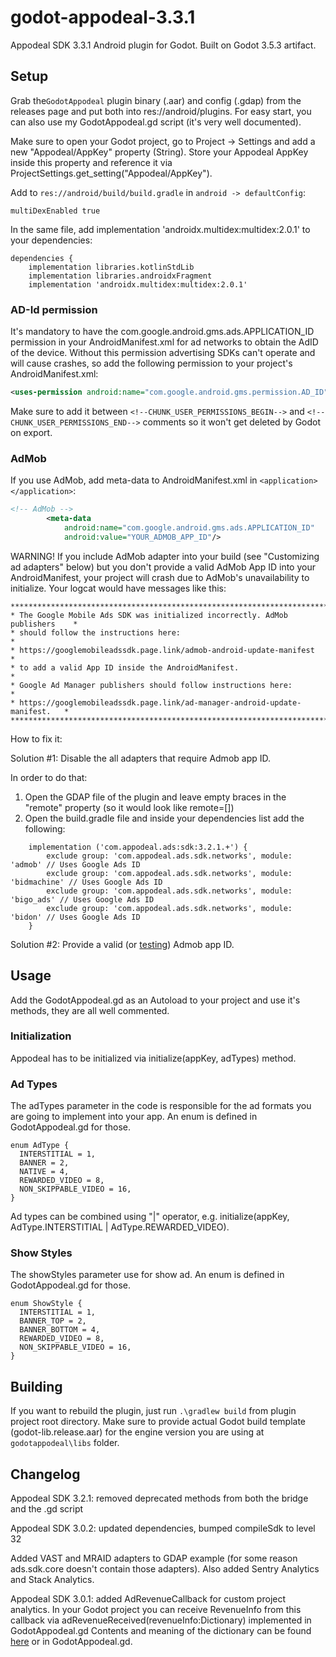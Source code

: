 # godot-appodeal-3.3.1
Appodeal SDK 3.3.1 Android plugin for Godot. Built on Godot 3.5.3 artifact.

## Setup

Grab the``GodotAppodeal`` plugin binary (.aar) and config (.gdap) from the releases page and put both into res://android/plugins. For easy start, you can also use my GodotAppodeal.gd script (it's very well documented).

Make sure to open your Godot project, go to Project -> Settings and add a new "Appodeal/AppKey" property (String). Store your Appodeal AppKey inside this property and reference it via ProjectSettings.get_setting("Appodeal/AppKey").

Add to ``res://android/build/build.gradle`` in ``android -> defaultConfig``:
```
multiDexEnabled true
```
In the same file, add implementation 'androidx.multidex:multidex:2.0.1' to your dependencies:
```
dependencies {
    implementation libraries.kotlinStdLib
    implementation libraries.androidxFragment
    implementation 'androidx.multidex:multidex:2.0.1'
```

### AD-Id permission

It's mandatory to have the com.google.android.gms.ads.APPLICATION_ID permission in your AndroidManifest.xml for ad networks to obtain the AdID of the device. Without this permission advertising SDKs can't operate and will cause crashes, so add the following permission to your project's AndroidManifest.xml:

```xml
<uses-permission android:name="com.google.android.gms.permission.AD_ID"/>
```

Make sure to add it between `<!--CHUNK_USER_PERMISSIONS_BEGIN-->` and `<!--CHUNK_USER_PERMISSIONS_END-->` comments so it won't get deleted by Godot on export.

### AdMob

If you use AdMob, add meta-data to AndroidManifest.xml in ``<application></application>``:
```xml
<!-- AdMob -->
        <meta-data
            android:name="com.google.android.gms.ads.APPLICATION_ID"
            android:value="YOUR_ADMOB_APP_ID"/>
```

WARNING! If you include AdMob adapter into your build (see "Customizing ad adapters" below) but you don't provide a valid AdMob App ID into your AndroidManifest, your project will crash due to AdMob's unavailability to initialize. Your logcat would have messages like this:
```
******************************************************************************
* The Google Mobile Ads SDK was initialized incorrectly. AdMob publishers    *
* should follow the instructions here:                                       *
* https://googlemobileadssdk.page.link/admob-android-update-manifest         *
* to add a valid App ID inside the AndroidManifest.                          *
* Google Ad Manager publishers should follow instructions here:              *
* https://googlemobileadssdk.page.link/ad-manager-android-update-manifest.   *
******************************************************************************
```

How to fix it:

Solution #1: Disable the all adapters that require Admob app ID.

In order to do that:
1. Open the GDAP file of the plugin and leave empty braces in the "remote" property (so it would look like remote=[])
2. Open the build.gradle file and inside your dependencies list add the following:
```
    implementation ('com.appodeal.ads:sdk:3.2.1.+') {
        exclude group: 'com.appodeal.ads.sdk.networks', module: 'admob' // Uses Google Ads ID
        exclude group: 'com.appodeal.ads.sdk.networks', module: 'bidmachine' // Uses Google Ads ID
        exclude group: 'com.appodeal.ads.sdk.networks', module: 'bigo_ads' // Uses Google Ads ID
        exclude group: 'com.appodeal.ads.sdk.networks', module: 'bidon' // Uses Google Ads ID
    }
```

Solution #2: Provide a valid (or [testing](https://developers.google.com/admob/android/quick-start#import_the_mobile_ads_sdk)) Admob app ID.

## Usage

Add the GodotAppodeal.gd as an Autoload to your project and use it's methods, they are all well commented.

### Initialization

Appodeal has to be initialized via initialize(appKey, adTypes) method.

### Ad Types

The adTypes parameter in the code is responsible for the ad formats you are going to implement into your app. An enum is defined in GodotAppodeal.gd for those.
```gdscript
enum AdType {
  INTERSTITIAL = 1,
  BANNER = 2,
  NATIVE = 4,
  REWARDED_VIDEO = 8,
  NON_SKIPPABLE_VIDEO = 16,
}
```
Ad types can be combined using "|" operator, e.g. initialize(appKey, AdType.INTERSTITIAL | AdType.REWARDED_VIDEO).

### Show Styles

The showStyles parameter use for show ad. An enum is defined in GodotAppodeal.gd for those.
```gdscript
enum ShowStyle {
  INTERSTITIAL = 1,
  BANNER_TOP = 2,
  BANNER_BOTTOM = 4,
  REWARDED_VIDEO = 8,
  NON_SKIPPABLE_VIDEO = 16,
}
```

## Building

If you want to rebuild the plugin, just run ``.\gradlew build`` from plugin project root directory. Make sure to provide actual Godot build template (godot-lib.release.aar) for the engine version you are using at ``godotappodeal\libs`` folder.

## Changelog
Appodeal SDK 3.2.1: removed deprecated methods from both the bridge and the .gd script

Appodeal SDK 3.0.2: updated dependencies, bumped compileSdk to level 32


Added VAST and MRAID adapters to GDAP example (for some reason ads.sdk.core doesn't contain those adapters). Also added Sentry Analytics and Stack Analytics.

Appodeal SDK 3.0.1: added AdRevenueCallback for custom project analytics. In your Godot project you can receive RevenueInfo from this callback via adRevenueReceived(revenueInfo:Dictionary) implemented in GodotAppodeal.gd
Contents and meaning of the dictionary can be found [here](https://wiki.appodeal.com/en/android/get-started/advanced/ad-revenue-callbacks) or in GodotAppodeal.gd.
